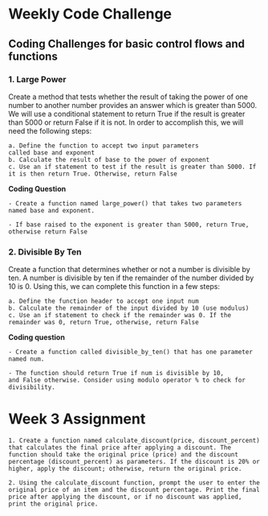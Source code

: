 # Weekly Code Challenge

## Coding Challenges for basic control flows and functions

### 1. Large Power

Create a method that tests whether the result of taking the power of one number to another number provides an answer which is greater than 5000. We will use a conditional statement to return True if the result is greater than 5000 or return False if it is not. In order to accomplish this, we will need the following steps:

    a. Define the function to accept two input parameters called base and exponent
    b. Calculate the result of base to the power of exponent
    c. Use an if statement to test if the result is greater than 5000. If it is then return True. Otherwise, return False

**Coding Question**

    - Create a function named large_power() that takes two parameters named base and exponent.

    - If base raised to the exponent is greater than 5000, return True, otherwise return False

### 2. Divisible By Ten

Create a function that determines whether or not a number is divisible by ten. A number is divisible by ten if the remainder of the number divided by 10 is 0. Using this, we can complete this function in a few steps:

    a. Define the function header to accept one input num
    b. Calculate the remainder of the input divided by 10 (use modulus)
    c. Use an if statement to check if the remainder was 0. If the remainder was 0, return True, otherwise, return False

**Coding question**

    - Create a function called divisible_by_ten() that has one parameter named num.

    - The function should return True if num is divisible by 10, and False otherwise. Consider using modulo operator % to check for divisibility.

# Week 3 Assignment

    1. Create a function named calculate_discount(price, discount_percent) that calculates the final price after applying a discount. The function should take the original price (price) and the discount percentage (discount_percent) as parameters. If the discount is 20% or higher, apply the discount; otherwise, return the original price.

    2. Using the calculate_discount function, prompt the user to enter the original price of an item and the discount percentage. Print the final price after applying the discount, or if no discount was applied, print the original price.
